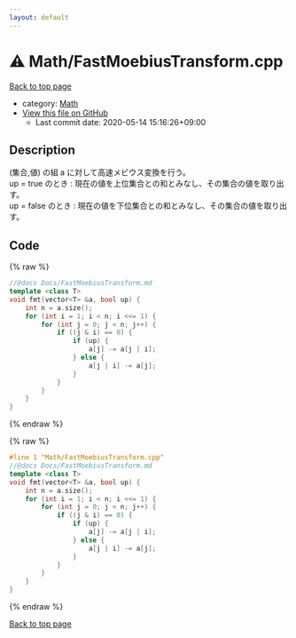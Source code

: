 ```yaml
---
layout: default
---
```


<!-- mathjax config similar to math.stackexchange -->
<script type="text/javascript" async
  src="https://cdnjs.cloudflare.com/ajax/libs/mathjax/2.7.5/MathJax.js?config=TeX-MML-AM_CHTML">
</script>
<script type="text/x-mathjax-config">
  MathJax.Hub.Config({
    TeX: { equationNumbers: { autoNumber: "AMS" }},
    tex2jax: {
      inlineMath: [ ['$','$'] ],
      processEscapes: true
    },
    "HTML-CSS": { matchFontHeight: false },
    displayAlign: "left",
    displayIndent: "2em"
  });
</script>

<script type="text/javascript" src="https://cdnjs.cloudflare.com/ajax/libs/jquery/3.4.1/jquery.min.js"></script>
<script src="https://cdn.jsdelivr.net/npm/jquery-balloon-js@1.1.2/jquery.balloon.min.js" integrity="sha256-ZEYs9VrgAeNuPvs15E39OsyOJaIkXEEt10fzxJ20+2I=" crossorigin="anonymous"></script>
<script type="text/javascript" src="../../assets/js/copy-button.js"></script>
<link rel="stylesheet" href="../../assets/css/copy-button.css" />


# :warning: Math/FastMoebiusTransform.cpp

<a href="../../index.html">Back to top page</a>

* category: <a href="../../index.html#a49950aa047c2292e989e368a97a3aae">Math</a>
* <a href="{{ site.github.repository_url }}/blob/master/Math/FastMoebiusTransform.cpp">View this file on GitHub</a>
    - Last commit date: 2020-05-14 15:16:26+09:00




## Description
(集合,値) の組 a に対して高速メビウス変換を行う。  
up = true のとき : 現在の値を上位集合との和とみなし、その集合の値を取り出す。  
up = false のとき : 現在の値を下位集合との和とみなし、その集合の値を取り出す。  

## Code

<a id="unbundled"></a>
{% raw %}
```cpp
//@docs Docs/FastMoebiusTransform.md
template <class T>
void fmt(vector<T> &a, bool up) {
    int n = a.size();
    for (int i = 1; i < n; i <<= 1) {
        for (int j = 0; j < n; j++) {
            if ((j & i) == 0) {
                if (up) {
                    a[j] -= a[j | i];
                } else {
                    a[j | i] -= a[j];
                }
            }
        }
    }
}
```
{% endraw %}

<a id="bundled"></a>
{% raw %}
```cpp
#line 1 "Math/FastMoebiusTransform.cpp"
//@docs Docs/FastMoebiusTransform.md
template <class T>
void fmt(vector<T> &a, bool up) {
    int n = a.size();
    for (int i = 1; i < n; i <<= 1) {
        for (int j = 0; j < n; j++) {
            if ((j & i) == 0) {
                if (up) {
                    a[j] -= a[j | i];
                } else {
                    a[j | i] -= a[j];
                }
            }
        }
    }
}

```
{% endraw %}

<a href="../../index.html">Back to top page</a>


